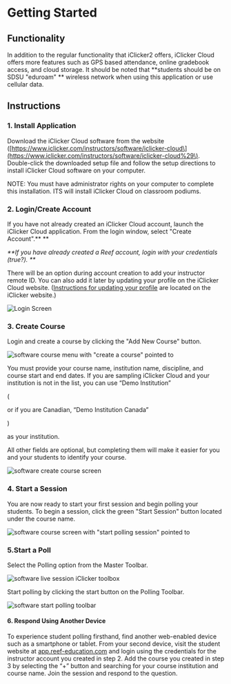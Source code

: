 # Getting Started

## Functionality

In addition to the regular functionality that iClicker2 offers, iClicker Cloud offers more features such as GPS based attendance, online gradebook access, and cloud storage. It should be noted that **students should be on SDSU "eduroam" ** wireless network when using this application or use cellular data.

## Instructions

### 1. Install Application

Download the iClicker Cloud software from the website \([https://www.iclicker.com/instructors/software/iclicker-cloud\](https://www.iclicker.com/instructors/software/iclicker-cloud%29\). Double-click the downloaded setup file and follow the setup directions to install iClicker Cloud software on your computer.

NOTE: You must have administrator rights on your computer to complete this installation. ITS will install iClicker Cloud on classroom podiums.

### 2. Login/Create Account

If you have not already created an iClicker Cloud account, launch the iClicker Cloud application. From the login window, select "Create Account".** **

_**If you have already created a Reef account, login with your credentials \(true?\). **_

There will be an option during account creation to add your instructor remote ID. You can also add it later by updating your profile on the iClicker Cloud website. \([Instructions for updating your profile](https://community.macmillan.com/docs/DOC-7515-set-up-and-use-an-instructor-remote-in-iclicker-cloud) are located on the iClicker website.\)

![Login Screen](https://www.iclicker.com/media/1187/win_1signin_360.jpg)

### 3. Create Course

Login and create a course by clicking the "Add New Course" button.

![software course menu with &quot;create a course&quot; pointed to](https://www.iclicker.com/media/1171/win-cloud-add-course.png)

You must provide your course name, institution name, discipline, and course start and end dates. If you are sampling iClicker Cloud and your institution is not in the list, you can use “Demo Institution” 

\(

or if you are Canadian, “Demo Institution Canada”

\)

 as your institution.

All other fields are optional, but completing them will make it easier for you and your students to identify your course.

![software create course screen](https://www.iclicker.com/media/1173/win-cloud-create-course.png)

### 4. Start a Session

You are now ready to start your first session and begin polling your students. To begin a session, click the green "Start Session" button located under the course name.

![software course screen with &quot;start polling session&quot; pointed to](https://www.iclicker.com/media/1176/win-cloud-start-session.png)

### 5.Start a Poll

Select the Polling option from the Master Toolbar.

![software live session iClicker toolbox](https://www.iclicker.com/media/1174/win-cloud-master-toolbar.png)

Start polling by clicking the start button on the Polling Toolbar.

![software start polling toolbar](https://www.iclicker.com/media/1175/win-cloud-polling-toolbar.png)

#### 6. Respond Using Another Device

To experience student polling firsthand, find another web-enabled device such as a smartphone or tablet. From your second device, visit the student website at [app.reef-education.com](http://app.reef-education.com/) and login using the credentials for the instructor account you created in step 2. Add the course you created in step 3 by selecting the “+” button and searching for your course institution and course name. Join the session and respond to the question.

